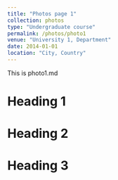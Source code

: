 ```yaml
---
title: "Photos page 1"
collection: photos
type: "Undergraduate course"
permalink: /photos/photo1
venue: "University 1, Department"
date: 2014-01-01
location: "City, Country"
---
```


This is photo1.md

Heading 1
======

Heading 2
======

Heading 3
======